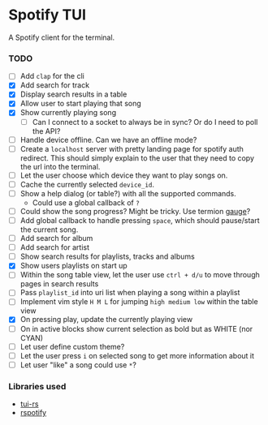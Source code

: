# Spotify TUI

A Spotify client for the terminal.

### TODO

- [ ] Add `clap` for the cli
- [x] Add search for track
- [x] Display search results in a table
- [x] Allow user to start playing that song
- [x] Show currently playing song
  - [ ] Can I connect to a socket to always be in sync? Or do I need to poll the API?
- [ ] Handle device offline. Can we have an offline mode?
- [ ] Create a `localhost` server with pretty landing page for spotify auth redirect. This should simply explain to the user that they need to copy the url into the terminal.
- [ ] Let the user choose which device they want to play songs on.
- [ ] Cache the currently selected `device_id`.
- [ ] Show a help dialog (or table?) with all the supported commands.
  - Could use a global callback of `?`
- [ ] Could show the song progress? Might be tricky. Use termion [gauge](https://github.com/fdehau/tui-rs/blob/master/examples/gauge.rs)?
- [ ] Add global callback to handle pressing `space`, which should pause/start the current song.
- [ ] Add search for album
- [ ] Add search for artist
- [ ] Show search results for playlists, tracks and albums
- [x] Show users playlists on start up
- [ ] Within the song table view, let the user use `ctrl + d/u` to move through pages in search results
- [ ] Pass `playlist_id` into uri list when playing a song within a playlist
- [ ] Implement vim style `H M L` for jumping `high medium low` within the table view
- [x] On pressing play, update the currently playing view
- [ ] On in active blocks show current selection as bold but as WHITE (nor CYAN)
- [ ] Let user define custom theme?
- [ ] Let the user press `i` on selected song to get more information about it
- [ ] Let user "like" a song could use `*`?

### Libraries used

- [tui-rs](https://github.com/fdehau/tui-rs)
- [rspotify](https://github.com/ramsayleung/rspotify)
